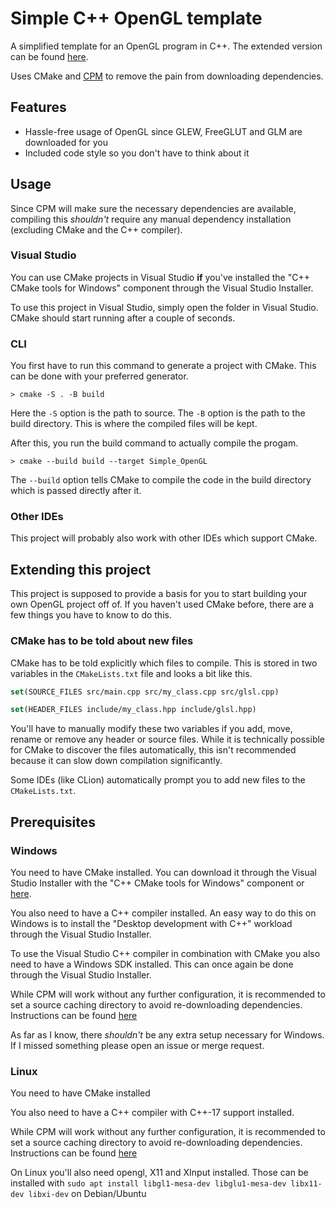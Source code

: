 # Simple C++ OpenGL template

A simplified template for an OpenGL program in C++. The extended version can be
found [here](https://gitlab.com/ketkev/cxx_opengl_template).

Uses CMake and [CPM](https://github.com/TheLartians/CPM.cmake) to remove the pain from downloading dependencies.

## Features

- Hassle-free usage of OpenGL since GLEW, FreeGLUT and GLM are downloaded for you
- Included code style so you don't have to think about it

## Usage

Since CPM will make sure the necessary dependencies are available, compiling this *shouldn't* require any manual
dependency installation (excluding CMake and the C++ compiler).

### Visual Studio

You can use CMake projects in Visual Studio **if** you've installed the "C++ CMake tools for Windows" component through
the Visual Studio Installer.

To use this project in Visual Studio, simply open the folder in Visual Studio. CMake should start running after a couple
of seconds.

### CLI

You first have to run this command to generate a project with CMake. This can be done with your preferred generator.

```shell
> cmake -S . -B build
```

Here the `-S` option is the path to source. The `-B` option is the path to the build directory. This is where the
compiled files will be kept.

After this, you run the build command to actually compile the progam.

```shell
> cmake --build build --target Simple_OpenGL
```

The `--build` option tells CMake to compile the code in the build directory which is passed directly after it.

### Other IDEs

This project will probably also work with other IDEs which support CMake.

## Extending this project

This project is supposed to provide a basis for you to start building your own OpenGL project off of. If you haven't
used CMake before, there are a few things you have to know to do this.

### CMake has to be told about new files

CMake has to be told explicitly which files to compile. This is stored in two variables in the `CMakeLists.txt` file and
looks a bit like this.

```cmake
set(SOURCE_FILES src/main.cpp src/my_class.cpp src/glsl.cpp)

set(HEADER_FILES include/my_class.hpp include/glsl.hpp)
```

You'll have to manually modify these two variables if you add, move, rename or remove any header or source files. While
it is technically possible for CMake to discover the files automatically, this isn't recommended because it can slow
down compilation significantly.

Some IDEs (like CLion) automatically prompt you to add new files to the `CMakeLists.txt`.

## Prerequisites

### Windows

You need to have CMake installed. You can download it through the Visual Studio Installer with the "C++ CMake tools for
Windows" component or [here](https://cmake.org/download/).

You also need to have a C++ compiler installed. An easy way to do this on Windows is to install the "Desktop development
with C++" workload through the Visual Studio Installer.

To use the Visual Studio C++ compiler in combination with CMake you also need to have a Windows SDK installed. This can
once again be done through the Visual Studio Installer.

While CPM will work without any further configuration, it is recommended to set a source caching directory to avoid
re-downloading dependencies. Instructions can be found [here](https://github.com/cpm-cmake/CPM.cmake#cpm_source_cache)

As far as I know, there *shouldn't* be any extra setup necessary for Windows. If I missed something please open an issue
or merge request.

### Linux

You need to have CMake installed

You also need to have a C++ compiler with C++-17 support installed.

While CPM will work without any further configuration, it is recommended to set a source caching directory to avoid
re-downloading dependencies. Instructions can be found [here](https://github.com/cpm-cmake/CPM.cmake#cpm_source_cache)

On Linux you'll also need opengl, X11 and XInput installed. Those can be installed
with `sudo apt install libgl1-mesa-dev libglu1-mesa-dev libx11-dev libxi-dev` on Debian/Ubuntu
